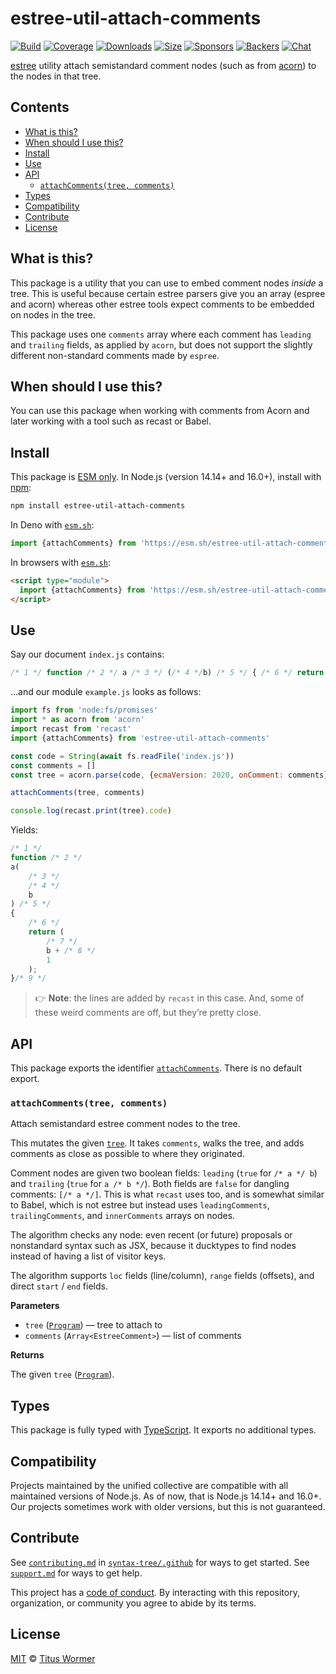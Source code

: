 # estree-util-attach-comments

[![Build](https://github.com/syntax-tree/estree-util-attach-comments/workflows/main/badge.svg)](https://github.com/syntax-tree/estree-util-attach-comments/actions) [![Coverage](https://img.shields.io/codecov/c/github/syntax-tree/estree-util-attach-comments.svg)](https://codecov.io/github/syntax-tree/estree-util-attach-comments) [![Downloads](https://img.shields.io/npm/dm/estree-util-attach-comments.svg)](https://www.npmjs.com/package/estree-util-attach-comments) [![Size](https://img.shields.io/bundlephobia/minzip/estree-util-attach-comments.svg)](https://bundlephobia.com/result?p=estree-util-attach-comments) [![Sponsors](https://opencollective.com/unified/sponsors/badge.svg)](https://opencollective.com/unified) [![Backers](https://opencollective.com/unified/backers/badge.svg)](https://opencollective.com/unified) [![Chat](https://img.shields.io/badge/chat-discussions-success.svg)](https://github.com/syntax-tree/unist/discussions)

[estree](https://github.com/estree/estree) utility attach semistandard comment nodes (such as from [acorn](https://github.com/acornjs/acorn)) to the nodes in that tree.

## Contents

* [What is this?](./#what-is-this)
* [When should I use this?](./#when-should-i-use-this)
* [Install](./#install)
* [Use](./#use)
* [API](./#api)
  * [`attachComments(tree, comments)`](./#attachcommentstree-comments)
* [Types](./#types)
* [Compatibility](./#compatibility)
* [Contribute](./#contribute)
* [License](./#license)

## What is this?

This package is a utility that you can use to embed comment nodes _inside_ a tree. This is useful because certain estree parsers give you an array (espree and acorn) whereas other estree tools expect comments to be embedded on nodes in the tree.

This package uses one `comments` array where each comment has `leading` and `trailing` fields, as applied by `acorn`, but does not support the slightly different non-standard comments made by `espree`.

## When should I use this?

You can use this package when working with comments from Acorn and later working with a tool such as recast or Babel.

## Install

This package is [ESM only](https://gist.github.com/sindresorhus/a39789f98801d908bbc7ff3ecc99d99c). In Node.js (version 14.14+ and 16.0+), install with [npm](https://docs.npmjs.com/cli/install):

```sh
npm install estree-util-attach-comments
```

In Deno with [`esm.sh`](https://esm.sh):

```js
import {attachComments} from 'https://esm.sh/estree-util-attach-comments@2'
```

In browsers with [`esm.sh`](https://esm.sh):

```html
<script type="module">
  import {attachComments} from 'https://esm.sh/estree-util-attach-comments@2?bundle'
</script>
```

## Use

Say our document `index.js` contains:

```js
/* 1 */ function /* 2 */ a /* 3 */ (/* 4 */b) /* 5 */ { /* 6 */ return /* 7 */ b + /* 8 */ 1 /* 9 */ }
```

…and our module `example.js` looks as follows:

```js
import fs from 'node:fs/promises'
import * as acorn from 'acorn'
import recast from 'recast'
import {attachComments} from 'estree-util-attach-comments'

const code = String(await fs.readFile('index.js'))
const comments = []
const tree = acorn.parse(code, {ecmaVersion: 2020, onComment: comments})

attachComments(tree, comments)

console.log(recast.print(tree).code)
```

Yields:

```js
/* 1 */
function /* 2 */
a(
    /* 3 */
    /* 4 */
    b
) /* 5 */
{
    /* 6 */
    return (
        /* 7 */
        b + /* 8 */
        1
    );
}/* 9 */
```

> 👉 **Note**: the lines are added by `recast` in this case. And, some of these weird comments are off, but they’re pretty close.

## API

This package exports the identifier [`attachComments`](./#attachcommentstree-comments). There is no default export.

### `attachComments(tree, comments)`

Attach semistandard estree comment nodes to the tree.

This mutates the given [`tree`](https://github.com/estree/estree). It takes `comments`, walks the tree, and adds comments as close as possible to where they originated.

Comment nodes are given two boolean fields: `leading` (`true` for `/* a */ b`) and `trailing` (`true` for `a /* b */`). Both fields are `false` for dangling comments: `[/* a */]`. This is what `recast` uses too, and is somewhat similar to Babel, which is not estree but instead uses `leadingComments`, `trailingComments`, and `innerComments` arrays on nodes.

The algorithm checks any node: even recent (or future) proposals or nonstandard syntax such as JSX, because it ducktypes to find nodes instead of having a list of visitor keys.

The algorithm supports `loc` fields (line/column), `range` fields (offsets), and direct `start` / `end` fields.

**Parameters**

* `tree` ([`Program`](https://github.com/estree/estree/blob/master/es5.md#programs)) — tree to attach to
* `comments` (`Array<EstreeComment>`) — list of comments

**Returns**

The given `tree` ([`Program`](https://github.com/estree/estree/blob/master/es5.md#programs)).

## Types

This package is fully typed with [TypeScript](https://www.typescriptlang.org). It exports no additional types.

## Compatibility

Projects maintained by the unified collective are compatible with all maintained versions of Node.js. As of now, that is Node.js 14.14+ and 16.0+. Our projects sometimes work with older versions, but this is not guaranteed.

## Contribute

See [`contributing.md`](https://github.com/syntax-tree/.github/blob/main/contributing.md) in [`syntax-tree/.github`](https://github.com/syntax-tree/.github) for ways to get started. See [`support.md`](https://github.com/syntax-tree/.github/blob/main/support.md) for ways to get help.

This project has a [code of conduct](https://github.com/syntax-tree/.github/blob/main/code-of-conduct.md). By interacting with this repository, organization, or community you agree to abide by its terms.

## License

[MIT](license/) © [Titus Wormer](https://wooorm.com)
